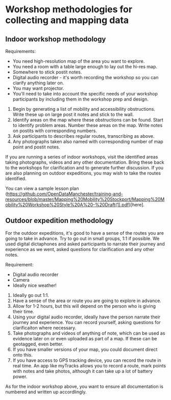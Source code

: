 # Workshop methodologies for collecting and mapping data

## Indoor workshop methodology

Requirements:
* You need high-resolution map of the area you want to explore.
* You need a room with a table large enough to lay out the hi-res map.
* Somewhere to stick postit notes.
* Digital audio recorder - it's worth recording the workshop so you can clarify anything later on.
* You may want projector.
* You'll need to take into account the specific needs of your workshop participants by including them in the workshop prep and design.

1. Begin by generating a list of mobility and accessibility obstructions. Write these up on large post it notes and stick to the wall. 
2. Identify areas on the map where these obstructions can be found. Start to identify problem areas. Number these areas on the map. Write notes on postits with corresponding numbers.
3. Ask participants to describes regular routes, transcribing as above.
4. Any photographs taken also named with corresponding number of map point and postit notes. 

If you are running a series of indoor workshops, visit the identified areas taking photographs, videos and any other documentation. Bring these back to the workshops for clarification and to generate further discussion.
If you are also planning on outdoor expeditions, you may wish to take the routes identified.

You can view a sample lesson plan (https://github.com/OpenDataManchester/training-and-resources/blob/master/Mapping%20Mobility%20Stockport/Mapping%20Mobility%20Workshop%20Style%20A%20-%20Draft(1).pdf)[here].

## Outdoor expedition methodology

For the outdoor expeditions, it's good to have a sense of the routes you are going to take in advance. Try to go out in small groups, 1:1 if possible. We used digital dictaphones and asked participants to narrate their journey and experience as we went, asked questions for clarification and any other notes. 

Requirement:
* Digital audio recorder
* Camera
* Ideally nice weather!

1. Ideally go out 1:1.
2. Have a sense of the area or route you are going to explore in advance.
3. Allow for 1-2 hours, but this will depend on the person who is giving their time.
4. Using your digital audio recorder, ideally have the person narrate their journey and experience. You can record yourself, asking questions for clarificaiton where necessary.
5. Take photographs and videos of anything of note, which can be used as evidence later on or even uploaded as part of a map. If these can be geotagged, even better.
6. If you have smaller versions of your map, you could document direct onto this.
7. If you have access to GPS tracking device, you can record the route in real time. An app like myTracks allows you to record a route, mark points with notes and take photos, although it can take up a lot of battery power.

As for the indoor workshop above, you want to ensure all documentation is numbered and written up accordlingly. 
